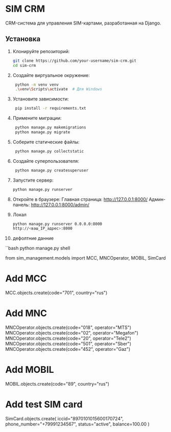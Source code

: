# SIM CRM

CRM-система для управления SIM-картами, разработанная на Django.

## Установка

1. Клонируйте репозиторий:
   ```bash
   git clone https://github.com/your-username/sim-crm.git
   cd sim-crm


2. Создайте виртуальное окружение:
   ```bash
    python -m venv venv
    .\venv\Scripts\activate  # Для Windows

3. Установите зависимости:
   ```bash
    pip install -r requirements.txt

4. Примените миграции:
   ```bash
    python manage.py makemigrations
    python manage.py migrate

5. Соберите статические файлы:
   ```bash
    python manage.py collectstatic

6. Создайте суперпользователя:
   ```bash
    python manage.py createsuperuser

7. Запустите сервер:
   ```bash
   python manage.py runserver

8. Откройте в браузере:
    Главная страница: http://127.0.0.1:8000/
    Админ-панель: http://127.0.0.1:8000/admin/

9. Локал 
   ```bash
   python manage.py runserver 0.0.0.0:8000
   http://<ваш_IP_адрес>:8000

45. дефолтние данние

   ``bash
   python manage.py shell

   from sim_management.models import MCC, MNCOperator, MOBIL, SimCard

   # Add MCC
   MCC.objects.create(code="701", country="rus")

   # Add MNC
   MNCOperator.objects.create(code="018", operator="MTS")
   MNCOperator.objects.create(code="02", operator="Megafon")
   MNCOperator.objects.create(code="20", operator="Tele2")
   MNCOperator.objects.create(code="501", operator="Sber")
   MNCOperator.objects.create(code="452", operator="Gaz")

   # Add MOBIL
   MOBIL.objects.create(code="89", country="rus")

   # Add test SIM card
   SimCard.objects.create(
      iccid="8970101015600170724",
      phone_number="+79991234567",
      status="active",
      balance=100.00
   )

